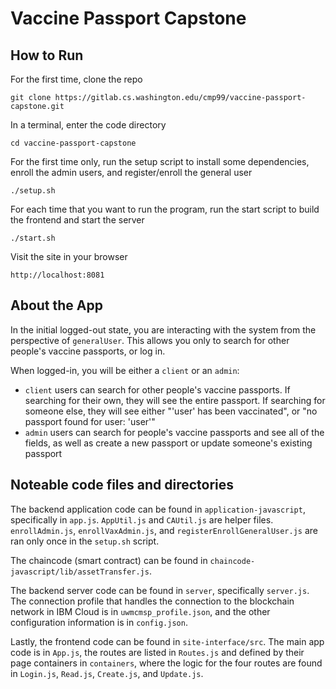 # Vaccine Passport Capstone

## How to Run

For the first time, clone the repo

`git clone https://gitlab.cs.washington.edu/cmp99/vaccine-passport-capstone.git`


In a terminal, enter the code directory

`cd vaccine-passport-capstone`


For the first time only, run the setup script to install some dependencies, enroll the admin users, and register/enroll the general user

`./setup.sh`


For each time that you want to run the program, run the start script to build the frontend and start the server

`./start.sh`


Visit the site in your browser

`http://localhost:8081`


## About the App

In the initial logged-out state, you are interacting with the system from the perspective of `generalUser`. This allows you only to search for other people's vaccine passports, or log in.

When logged-in, you will be either a `client` or an `admin`:
* `client` users can search for other people's vaccine passports. If searching for their own, they will see the entire passport. If searching for someone else, they will see either "'user' has been vaccinated", or "no passport found for user: 'user'"
* `admin` users can search for people's vaccine passports and see all of the fields, as well as create a new passport or update someone's existing passport


## Noteable code files and directories

The backend application code can be found in `application-javascript`, specifically in `app.js`. `AppUtil.js` and `CAUtil.js` are helper files. `enrollAdmin.js`, `enrollVaxAdmin.js`, and `registerEnrollGeneralUser.js` are ran only once in the `setup.sh` script.

The chaincode (smart contract) can be found in `chaincode-javascript/lib/assetTransfer.js`.

The backend server code can be found in `server`, specifically `server.js`. The connection profile that handles the connection to the blockchain network in IBM Cloud is in `uwmcmsp_profile.json`, and the other configuration information is in `config.json`.

Lastly, the frontend code can be found in `site-interface/src`. The main app code is in `App.js`, the routes are listed in `Routes.js` and defined by their page containers in `containers`, where the logic for the four routes are found in `Login.js`, `Read.js`, `Create.js`, and `Update.js`.